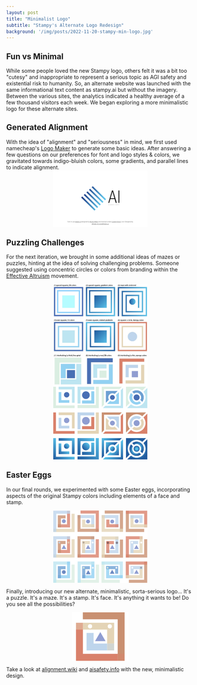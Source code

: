 ```yaml
---
layout: post
title: "Minimalist Logo"
subtitle: "Stampy's Alternate Logo Redesign"
background: '/img/posts/2022-11-20-stampy-min-logo.jpg'
---
```


## Fun vs Minimal

While some people loved the new Stampy logo, others felt it was a bit too "cutesy" and inappropriate to represent a serious topic as AGI safety and existential risk to humanity. So, an alternate website was launched with the same informational text content as stampy.ai but without the imagery. Between the various sites, the analytics indicated a healthy average of a few thousand visitors each week. We began exploring a more minimalistic logo for these alternate sites.

## Generated Alignment

With the idea of "alignment" and "seriousness" in mind, we first used namecheap's [Logo Maker](https://www.namecheap.com/logo-maker/app/) to generate some basic ideas. After answering a few questions on our preferences for font and logo styles & colors, we gravitated towards indigo-bluish colors, some gradients, and parallel lines to indicate alignment.
<img src="/img/posts/2022-11-20-stampy-min-ideas1.png" width="50%" style="display: block; margin: 0 auto;" />

## Puzzling Challenges

For the next iteration, we brought in some additional ideas of mazes or puzzles, hinting at the idea of solving challenging problems. Someone suggested using concentric circles or colors from branding within the [Effective Altruism](https://www.centreforeffectivealtruism.org/) movement.

<img src="/img/posts/2022-11-20-stampy-min-ideas2.jpg" width="50%" style="display: block; margin: 0 auto;" />

<img src="/img/posts/2022-11-20-stampy-min-ideas3.png" width="50%" style="display: block; margin: 0 auto;"  />

## Easter Eggs

In our final rounds, we experimented with some Easter eggs, incorporating aspects of the original Stampy colors including elements of a face and stamp.

<img src="/img/posts/2022-11-20-stampy-min-ideas4.png" width="50%" style="display: block; margin: 0 auto;"  />

Finally, introducing our new alternate, minimalistic, sorta-serious logo... It's a puzzle. It's a maze. It's a stamp. It's face. It's anything it wants to be! Do you see all the possibilities?

<img src="/img/posts/2022-11-20-stampy-min-logo.svg" width="30%" style="display: block; margin: 0 auto;" />

Take a look at [alignment.wiki](http://alignment.wiki) and [aisafety.info](https://aisafety.info/) with the new, minimalistic design.
